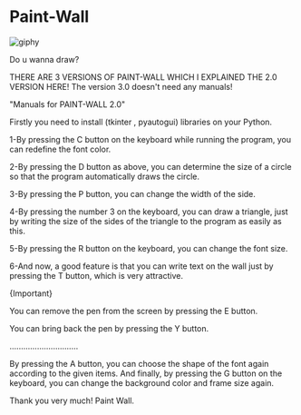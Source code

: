 # Paint-Wall

![giphy](https://user-images.githubusercontent.com/72028549/219853798-ce203700-8bbb-4cfd-8f71-4f289eb9cecc.gif)

Do u wanna draw?

THERE ARE 3 VERSIONS OF PAINT-WALL WHICH I EXPLAINED THE 2.0 VERSION HERE!
The version 3.0 doesn't need any manuals!

"Manuals for PAINT-WALL 2.0"

Firstly you need to install (tkinter , pyautogui) libraries on your Python.

1-By pressing the C button on the keyboard while running the program, 
you can redefine the font color.

2-By pressing the D button as above, 
you can determine the size of a circle so that the program automatically draws the circle.

3-By pressing the P button, 
you can change the width of the side.

4-By pressing the number 3 on the keyboard, 
you can draw a triangle, just by writing the size of the sides of the triangle to the program as easily as this.

5-By pressing the R button on the keyboard, 
you can change the font size.

6-And now, 
a good feature is that you can write text on the wall just by pressing the T button, which is very attractive.


{Important}


You can remove the pen from the screen by pressing the E button.

You can bring back the pen by pressing the Y button.

..............................

By pressing the A button, you can choose the shape of the font again according to the given items. 
And finally, by pressing the G button on the keyboard, you can change the background color and frame size again.

Thank you very much!
Paint Wall.
